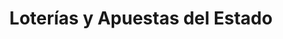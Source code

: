 ---
title: "Loterías y Apuestas del Estado"
url: /bilbao/loterias-y-apuestas-del-estado/
shop: lotería
---